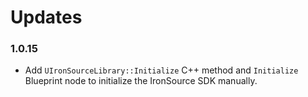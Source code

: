 # Updates

### 1.0.15
- Add `UIronSourceLibrary::Initialize` C++ method and `Initialize` Blueprint node to initialize the IronSource SDK manually.


